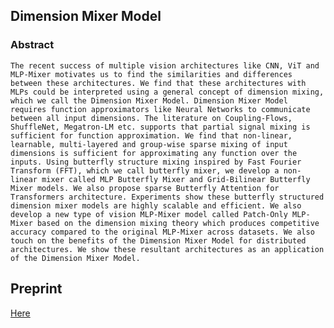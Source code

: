 ## Dimension Mixer Model

### Abstract

```The recent success of multiple vision architectures like CNN, ViT and MLP-Mixer motivates us to find the similarities and differences between these architectures. We find that these architectures with MLPs could be interpreted using a general concept of dimension mixing, which we call the Dimension Mixer Model. Dimension Mixer Model requires function approximators like Neural Networks to communicate between all input dimensions. The literature on Coupling-Flows, ShuffleNet, Megatron-LM etc. supports that partial signal mixing is sufficient for function approximation. We find that non-linear, learnable, multi-layered and group-wise sparse mixing of input dimensions is sufficient for approximating any function over the inputs. Using butterfly structure mixing inspired by Fast Fourier Transform (FFT), which we call butterfly mixer, we develop a non-linear mixer called MLP Butterfly Mixer and Grid-Bilinear Butterfly Mixer models. We also propose sparse Butterfly Attention for Transformers architecture. Experiments show these butterfly structured dimension mixer models are highly scalable and efficient. We also develop a new type of vision MLP-Mixer model called Patch-Only MLP-Mixer based on the dimension mixing theory which produces competitive accuracy compared to the original MLP-Mixer across datasets. We also touch on the benefits of the Dimension Mixer Model for distributed architectures. We show these resultant architectures as an application of the Dimension Mixer Model.```

## Preprint
[Here](Dimension_Mixer_Model.pdf")